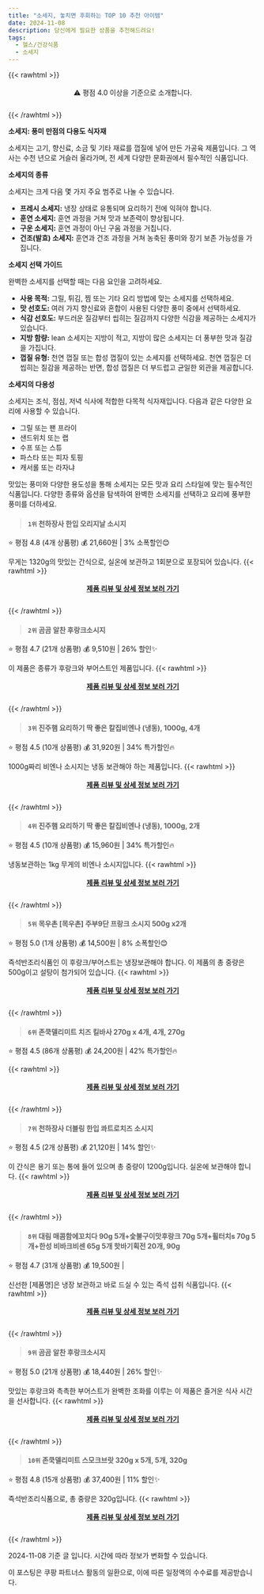 ```yaml
---
title: "소세지, 놓치면 후회하는 TOP 10 추천 아이템"
date: 2024-11-08
description: 당신에게 필요한 상품을 추천해드려요!
tags:
  - 헬스/건강식품
  - 소세지
---
```

{{< rawhtml >}}<div class="toc" style="text-align: center; height: 50px; line-height: 2;">  <p>⚠️ 평점 4.0 이상을 기준으로 소개합니다.<br></p></div> {{< /rawhtml >}}

**소세지: 풍미 만점의 다용도 식자재**

소세지는 고기, 향신료, 소금 및 기타 재료를 껍질에 넣어 만든 가공육 제품입니다. 그 역사는 수천 년으로 거슬러 올라가며, 전 세계 다양한 문화권에서 필수적인 식품입니다.

**소세지의 종류**

소세지는 크게 다음 몇 가지 주요 범주로 나눌 수 있습니다.

* **프레시 소세지:** 냉장 상태로 유통되며 요리하기 전에 익혀야 합니다.
* **훈연 소세지:** 훈연 과정을 거쳐 맛과 보존력이 향상됩니다.
* **구운 소세지:** 훈연 과정이 아닌 구움 과정을 거칩니다.
* **건조(발효) 소세지:** 훈연과 건조 과정을 거쳐 농축된 풍미와 장기 보존 가능성을 가집니다.

**소세지 선택 가이드**

완벽한 소세지를 선택할 때는 다음 요인을 고려하세요.

* **사용 목적:** 그릴, 튀김, 찜 또는 기타 요리 방법에 맞는 소세지를 선택하세요.
* **맛 선호도:** 여러 가지 향신료와 혼합이 사용된 다양한 풍미 중에서 선택하세요.
* **식감 선호도:** 부드러운 질감부터 씹히는 질감까지 다양한 식감을 제공하는 소세지가 있습니다.
* **지방 함량:** lean 소세지는 지방이 적고, 지방이 많은 소세지는 더 풍부한 맛과 질감을 가집니다.
* **껍질 유형:** 천연 껍질 또는 합성 껍질이 있는 소세지를 선택하세요. 천연 껍질은 더 씹히는 질감을 제공하는 반면, 합성 껍질은 더 부드럽고 균일한 외관을 제공합니다.

**소세지의 다용성**

소세지는 조식, 점심, 저녁 식사에 적합한 다목적 식자재입니다. 다음과 같은 다양한 요리에 사용할 수 있습니다.

* 그릴 또는 팬 프라이
* 샌드위치 또는 랩
* 수프 또는 스튜
* 파스타 또는 피자 토핑
* 캐서롤 또는 라자냐

맛있는 풍미와 다양한 용도성을 통해 소세지는 모든 맛과 요리 스타일에 맞는 필수적인 식품입니다. 다양한 종류와 옵션을 탐색하여 완벽한 소세지를 선택하고 요리에 풍부한 풍미를 더하세요.


>#### `1위` 천하장사 한입 오리지날 소시지
⭐ 평점 4.8 (4개 상품평)
💰 21,660원 | 3% 소폭할인😊

무게는 1320g의 맛있는 간식으로, 실온에 보관하고 1회분으로 포장되어 있습니다.
{{< rawhtml >}}<div class="toc" style="text-align: center; height: 50px; line-height: 2;"><p><b><a href="https://link.coupang.com/re/AFFSDP?lptag=AF5033054&pageKey=7899940340&itemId=21647566519&vendorItemId=78414774355&traceid=V0-153-ef47d29a4c9d70ad&requestid=20241108182937832265888927&token=31850C%7CMIXED">제품 리뷰 및 상세 정보 보러 가기</a></b><br></p> </div>{{< /rawhtml >}}

>#### `2위` 곰곰 알찬 후랑크소시지
⭐ 평점 4.7 (21개 상품평)
💰 9,510원 | 26% 할인✨

이 제품은 종류가 후랑크와 부어스트인 제품입니다.
{{< rawhtml >}}<div class="toc" style="text-align: center; height: 50px; line-height: 2;"><p><b><a href="https://link.coupang.com/re/AFFSDP?lptag=AF5033054&pageKey=6228117217&itemId=12501501623&vendorItemId=79770094637&traceid=V0-153-52c0583ca371e22b&requestid=20241108182937832265888927&token=31850C%7CMIXED">제품 리뷰 및 상세 정보 보러 가기</a></b><br></p> </div>{{< /rawhtml >}}

>#### `3위` 진주햄 요리하기 딱 좋은 칼집비엔나 (냉동), 1000g, 4개
⭐ 평점 4.5 (10개 상품평)
💰 31,920원 | 34% 특가할인🔥

1000g짜리 비엔나 소시지는 냉동 보관해야 하는 제품입니다.
{{< rawhtml >}}<div class="toc" style="text-align: center; height: 50px; line-height: 2;"><p><b><a href="https://link.coupang.com/re/AFFSDP?lptag=AF5033054&pageKey=2262733918&itemId=19225306110&vendorItemId=86341957105&traceid=V0-153-fa35fe3e7fe5e42f&clickBeacon=f945e930-9db3-11ef-bed7-c579dd7a3945%7E3&requestid=20241108182937832265888927&token=31850C%7CMIXED">제품 리뷰 및 상세 정보 보러 가기</a></b><br></p> </div>{{< /rawhtml >}}

>#### `4위` 진주햄 요리하기 딱 좋은 칼집비엔나 (냉동), 1000g, 2개
⭐ 평점 4.5 (10개 상품평)
💰 15,960원 | 34% 특가할인🔥

냉동보관하는 1kg 무게의 비엔나 소시지입니다.
{{< rawhtml >}}<div class="toc" style="text-align: center; height: 50px; line-height: 2;"><p><b><a href="https://link.coupang.com/re/AFFSDP?lptag=AF5033054&pageKey=2262733918&itemId=19225305697&vendorItemId=86341956779&traceid=V0-153-fa35fe3e7fe5e42f&clickBeacon=f945e930-9db3-11ef-a6ec-0161a35d0d87%7E3&requestid=20241108182937832265888927&token=31850C%7CMIXED">제품 리뷰 및 상세 정보 보러 가기</a></b><br></p> </div>{{< /rawhtml >}}

>#### `5위` 목우촌 [목우촌] 주부9단 프랑크 소시지 500g x2개
⭐ 평점 5.0 (1개 상품평)
💰 14,500원 | 8% 소폭할인😊

즉석반조리식품인 이 후랑크/부어스트는 냉장보관해야 합니다. 이 제품의 총 중량은 500g이고 설탕이 첨가되어 있습니다.
{{< rawhtml >}}<div class="toc" style="text-align: center; height: 50px; line-height: 2;"><p><b><a href="https://link.coupang.com/re/AFFSDP?lptag=AF5033054&pageKey=591770&itemId=18814166714&vendorItemId=86362962202&traceid=V0-153-fc5c84e740ce95e3&requestid=20241108182937832265888927&token=31850C%7CMIXED">제품 리뷰 및 상세 정보 보러 가기</a></b><br></p> </div>{{< /rawhtml >}}

>#### `6위` 존쿡델리미트 치즈 킬바사 270g x 4개, 4개, 270g
⭐ 평점 4.5 (86개 상품평)
💰 24,200원 | 42% 특가할인🔥


{{< rawhtml >}}<div class="toc" style="text-align: center; height: 50px; line-height: 2;"><p><b><a href="https://link.coupang.com/re/AFFSDP?lptag=AF5033054&pageKey=7032695550&itemId=919049390&vendorItemId=5289662200&traceid=V0-153-9d527a6e85472676&clickBeacon=f945e930-9db3-11ef-918c-316a89c6fad7%7E3&requestid=20241108182937832265888927&token=31850C%7CMIXED">제품 리뷰 및 상세 정보 보러 가기</a></b><br></p> </div>{{< /rawhtml >}}

>#### `7위` 천하장사 더블링 한입 콰트로치즈 소시지
⭐ 평점 4.5 (2개 상품평)
💰 21,120원 | 14% 할인✨

이 간식은 용기 또는 통에 들어 있으며 총 중량이 1200g입니다. 실온에 보관해야 합니다.
{{< rawhtml >}}<div class="toc" style="text-align: center; height: 50px; line-height: 2;"><p><b><a href="https://link.coupang.com/re/AFFSDP?lptag=AF5033054&pageKey=6059593329&itemId=11136274877&vendorItemId=78414774276&traceid=V0-153-ebde03e3046b3567&requestid=20241108182937832265888927&token=31850C%7CMIXED">제품 리뷰 및 상세 정보 보러 가기</a></b><br></p> </div>{{< /rawhtml >}}

>#### `8위` 대림 매콤함에꼬치다 90g 5개+숯불구이맛후랑크 70g 5개+휠터치s 70g 5개+한성 비바크비센 65g 5개 핫바기획전 20개, 90g
⭐ 평점 4.7 (31개 상품평)
💰 19,500원 | 

신선한 [제품명]은 냉장 보관하고 바로 드실 수 있는 즉석 섭취 식품입니다.
{{< rawhtml >}}<div class="toc" style="text-align: center; height: 50px; line-height: 2;"><p><b><a href="https://link.coupang.com/re/AFFSDP?lptag=AF5033054&pageKey=8057193331&itemId=22619206675&vendorItemId=89660768410&traceid=V0-153-49d1bb326936f6c4&clickBeacon=f945e930-9db3-11ef-9c72-7d43fec772b6%7E3&requestid=20241108182937832265888927&token=31850C%7CMIXED">제품 리뷰 및 상세 정보 보러 가기</a></b><br></p> </div>{{< /rawhtml >}}

>#### `9위` 곰곰 알찬 후랑크소시지
⭐ 평점 5.0 (21개 상품평)
💰 18,440원 | 26% 할인✨

맛있는 후랑크와 촉촉한 부어스트가 완벽한 조화를 이루는 이 제품은 즐거운 식사 시간을 선사합니다.
{{< rawhtml >}}<div class="toc" style="text-align: center; height: 50px; line-height: 2;"><p><b><a href="https://link.coupang.com/re/AFFSDP?lptag=AF5033054&pageKey=6228117217&itemId=19223900385&vendorItemId=86340583689&traceid=V0-153-52c0583ca371e22b&requestid=20241108182937832265888927&token=31850C%7CMIXED">제품 리뷰 및 상세 정보 보러 가기</a></b><br></p> </div>{{< /rawhtml >}}

>#### `10위` 존쿡델리미트 스모크브랏 320g x 5개, 5개, 320g
⭐ 평점 4.8 (15개 상품평)
💰 37,400원 | 11% 할인✨

즉석반조리식품으로, 총 중량은 320g입니다.
{{< rawhtml >}}<div class="toc" style="text-align: center; height: 50px; line-height: 2;"><p><b><a href="https://link.coupang.com/re/AFFSDP?lptag=AF5033054&pageKey=289381707&itemId=916061710&vendorItemId=5285533073&traceid=V0-153-4ddccdc1632bc3ee&clickBeacon=f945e930-9db3-11ef-940a-a14443975829%7E3&requestid=20241108182937832265888927&token=31850C%7CMIXED">제품 리뷰 및 상세 정보 보러 가기</a></b><br></p> </div>{{< /rawhtml >}}


2024-11-08 기준 글 입니다.
시간에 따라 정보가 변화할 수 있습니다.

이 포스팅은 쿠팡 파트너스 활동의 일환으로, 이에 따른 일정액의 수수료를 제공받습니다.